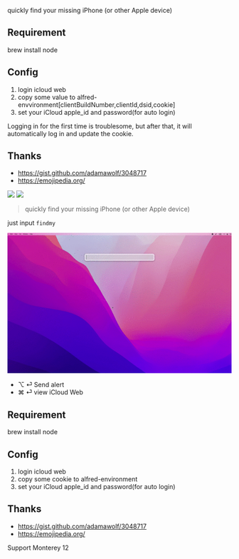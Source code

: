 quickly find your missing iPhone (or other Apple device)

## Requirement

brew install node

## Config

1. login icloud web
2. copy some value to alfred-envvironment[clientBuildNumber,clientId,dsid,cookie]
3. set your iCloud apple_id and password(for auto login)

Logging in for the first time is troublesome, but after that, it will automatically log in and update the cookie.

## Thanks
- https://gist.github.com/adamawolf/3048717
- https://emojipedia.org/


![](https://img.shields.io/badge/version-v0.4-green?style=for-the-badge)
[![](https://img.shields.io/badge/download-click-blue?style=for-the-badge)](./Find%20iPhone.alfredworkflow)



<!-- more -->
> quickly find your missing iPhone (or other Apple device)

just input `findmy`

![](./screenshot.gif)

- ⌥ ⏎ Send alert
- ⌘ ⏎ view iCloud Web

## Requirement

brew install node

## Config

1. login icloud web
2. copy some cookie to alfred-environment
3. set your iCloud apple_id and password(for auto login)

## Thanks
- https://gist.github.com/adamawolf/3048717
- https://emojipedia.org/

Support Monterey 12
